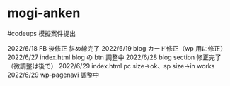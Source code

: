 # mogi-anken

#codeups 模擬案件提出

2022/6/18 FB 後修正 斜め線完了
2022/6/19 blog カード修正（wp 用に修正）
2022/6/27 index.html blog の btn 調整中
2022/6/28 blog section 修正完了（微調整は後で）
2022/6/29 index.html pc size→ok、sp size→in works
2022/6/29 wp-pagenavi 調整中
